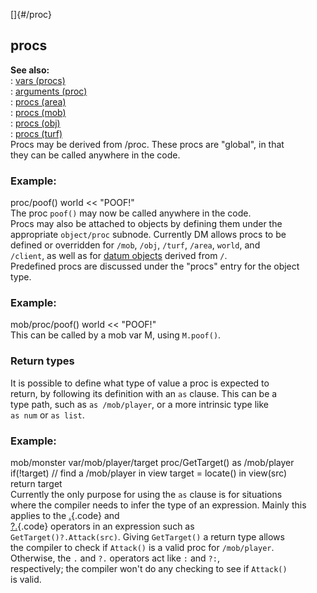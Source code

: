 []{#/proc}    
## procs    
**See also:**    
:   [vars (procs)](ref/proc/var)    
:   [arguments (proc)](ref/proc/arguments)    
:   [procs (area)](ref/area/proc)    
:   [procs (mob)](ref/mob/proc)    
:   [procs (obj)](ref/obj/proc)    
:   [procs (turf)](ref/turf/proc)    
Procs may be derived from /proc. These procs are \"global\", in that    
they can be called anywhere in the code.    
### Example:    
proc/poof() world \<\< \"POOF!\"    
The proc `poof()` may now be called anywhere in the code.    
Procs may also be attached to objects by defining them under the    
appropriate `object/proc` subnode. Currently DM allows procs to be    
defined or overridden for `/mob`, `/obj`, `/turf`, `/area`, `world`, and    
`/client`, as well as for [datum objects](ref/datum) derived from `/`.    
Predefined procs are discussed under the \"procs\" entry for the object    
type.    
### Example:    
mob/proc/poof() world \<\< \"POOF!\"    
This can be called by a mob var M, using `M.poof()`.    
### Return types    
It is possible to define what type of value a proc is expected to    
return, by following its definition with an `as` clause. This can be a    
type path, such as `as /mob/player`, or a more intrinsic type like    
`as num` or `as list`.    
### Example:    
mob/monster var/mob/player/target proc/GetTarget() as /mob/player    
if(!target) // find a /mob/player in view target = locate() in view(src)    
return target    
Currently the only purpose for using the `as` clause is for situations    
where the compiler needs to infer the type of an expression. Mainly this    
applies to the [.](ref/operator/%2e){.code} and    
[?.](ref/operator/%3f%2e){.code} operators in an expression such as    
`GetTarget()?.Attack(src)`. Giving `GetTarget()` a return type allows    
the compiler to check if `Attack()` is a valid proc for `/mob/player`.    
Otherwise, the `.` and `?.` operators act like `:` and `?:`,    
respectively; the compiler won\'t do any checking to see if `Attack()`    
is valid.  